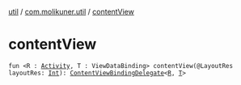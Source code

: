 [util](../index.md) / [com.molikuner.util](index.md) / [contentView](./content-view.md)

# contentView

`fun <R : `[`Activity`](https://developer.android.com/reference/android/app/Activity.html)`, T : ViewDataBinding> contentView(@LayoutRes layoutRes: `[`Int`](https://kotlinlang.org/api/latest/jvm/stdlib/kotlin/-int/index.html)`): `[`ContentViewBindingDelegate`](-content-view-binding-delegate/index.md)`<`[`R`](content-view.md#R)`, `[`T`](content-view.md#T)`>`